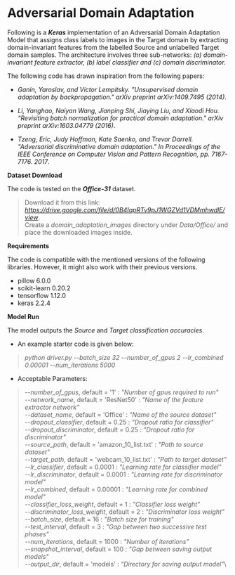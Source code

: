 # Adversarial Domain Adaptation

Following is a **_Keras_** implementation of an Adversarial Domain Adaptation Model that assigns class labels to images in the Target domain by extracting domain-invariant features from the labelled Source and unlabelled Target domain samples. The architecture involves three sub-networks: _(a) domain-invariant feature extractor, (b) label classifier and (c) domain discriminator._


The following code has drawn inspiration from the following papers:

- *Ganin, Yaroslav, and Victor Lempitsky. "Unsupervised domain adaptation by backpropagation." arXiv preprint arXiv:1409.7495 (2014)*.

- *Li, Yanghao, Naiyan Wang, Jianping Shi, Jiaying Liu, and Xiaodi Hou. "Revisiting batch normalization for practical domain adaptation." arXiv preprint arXiv:1603.04779 (2016)*.

- *Tzeng, Eric, Judy Hoffman, Kate Saenko, and Trevor Darrell. "Adversarial discriminative domain adaptation." In Proceedings of the IEEE Conference on Computer Vision and Pattern Recognition, pp. 7167-7176. 2017*.

**Dataset Download**

The code is tested on the **_Office-31_** dataset. 
> Download it from this link: *https://drive.google.com/file/d/0B4IapRTv9pJ1WGZVd1VDMmhwdlE/view*. \
> Create a *domain_adaptation_images* directory under *Data/Office/* and place the downloaded images inside.

**Requirements**

The code is compatible with the mentioned versions of the following libraries. However, it might also work with their previous versions.

- pillow 6.0.0
- scikit-learn 0.20.2
- tensorflow 1.12.0
- keras 2.2.4

**Model Run**

The model outputs the _Source_ and _Target classification accuracies_. 

- An example starter code is given below:

> *python driver.py --batch_size 32 --number_of_gpus 2 --lr_combined 0.00001 --num_iterations 5000*

- Acceptable Parameters:

> *--number_of_gpus*, default = '1' : *"Number of gpus required to run"*\
> *--network_name*, default = 'ResNet50' : *"Name of the feature extractor network"*\
> *--dataset_name*, default = 'Office' : *"Name of the source dataset"*\
> *--dropout_classifier*, default = 0.25 : *"Dropout ratio for classifier"*\
> *--dropout_discriminator*, default = 0.25 : *"Dropout ratio for discriminator"*\
> *--source_path*, default = 'amazon_10_list.txt' : *"Path to source dataset"*\
> *--target_path*, default = 'webcam_10_list.txt' : *"Path to target dataset"*\
> *--lr_classifier*, default = 0.0001 : *"Learning rate for classifier model"*\
> *--lr_discriminator*, default = 0.0001 : *"Learning rate for discriminator model"*\
> *--lr_combined*, default = 0.00001 : *"Learning rate for combined model"*\
> *--classifier_loss_weight*, default = 1 : *"Classifier loss weight"*\
> *--discriminator_loss_weight*, default = 2 : *"Discriminator loss weight"*\
> *--batch_size*, default = 16 : *"Batch size for training"*\
> *--test_interval*, default = 3 : *"Gap between two successive test phases"*\
> *--num_iterations*, default = 1000 : *"Number of iterations"*\
> *--snapshot_interval*, default = 100 : *"Gap between saving output models"*\
> *--output_dir*, default = 'models' : *"Directory for saving output model"*\
